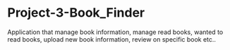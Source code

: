 # Project-3-Book_Finder
Application that manage book information, manage read books, wanted to read books, upload new book information, review on specific book etc.. 
